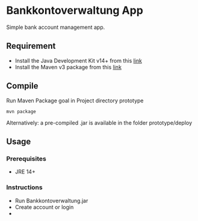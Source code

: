 # Bankkontoverwaltung App
Simple bank account management app.

## Requirement
- Install the Java Development Kit v14+ from this [link](https://jdk.java.net/)
- Install the Maven v3 package from this [link](https://maven.apache.org/download.cgi)

## Compile

Run Maven Package goal in Project directory prototype
```
mvn package
```

Alternatively: a pre-compiled .jar is available in the folder prototype/deploy

## Usage

### Prerequisites

- JRE 14+

### Instructions

- Run Bankkontoverwaltung.jar
- Create account or login
- 